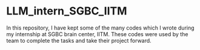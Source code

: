 # LLM_intern_SGBC_IITM
In this repository, I have kept some of the many codes which I wrote during my internship at SGBC brain center, IITM. These codes were used by the team to complete the tasks and take their project forward.
